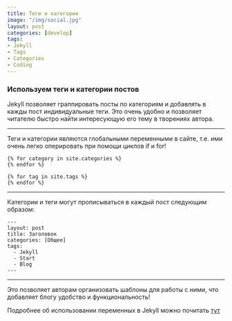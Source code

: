 ```yaml
---
title: Теги и категории
image: "/img/social.jpg"
layout: post
categories: [develop]
tags:
- Jekyll
- Tags
- Categories
- Coding
---
```


### Используем теги и категории постов

Jekyll позволяет граппировать посты по категориям и добавлять в кажды пост индивидуальные теги. Это очень удобно и позволяет читателю быстро найти интересующую его тему в творениях автора.

***

Теги и категории являются глобальными переменными в сайте, т.е. ими очень легко оперировать при помощи циклов if и for!

```
{% for category in site.categories %}
{% endfor %}

{% for tag in site.tags %}
{% endfor %}
```

***


Категории и теги могут прописываться в каждый пост следующим образом:



```
---
layout: post
title: Заголовок
categories: [Общее]
tags:
  - Jekyll
  - Start
  - Blog
---
```


***


Это позволяет авторам организовать шаблоны для работы с ними, что добавляет блогу удобство и функциональность!

Подробнее об использовании переменных в Jekyll можно почитать [тут](http://prgssr.ru/documentation/12_variables)
